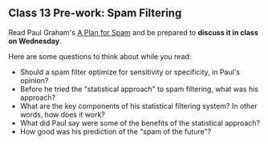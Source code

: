 ## Class 13 Pre-work: Spam Filtering

Read Paul Graham's [A Plan for Spam](http://www.paulgraham.com/spam.html) and be prepared to **discuss it in class on Wednesday**.

Here are some questions to think about while you read:
* Should a spam filter optimize for sensitivity or specificity, in Paul's opinion?
* Before he tried the "statistical approach" to spam filtering, what was his approach?
* What are the key components of his statistical filtering system? In other words, how does it work?
* What did Paul say were some of the benefits of the statistical approach?
* How good was his prediction of the "spam of the future"?
